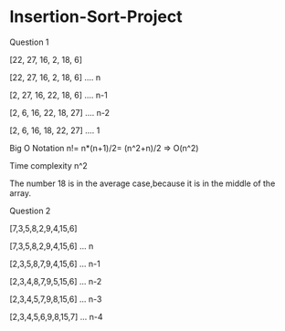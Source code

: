 # Insertion-Sort-Project

Question 1

[22, 27, 16, 2, 18, 6]

[22, 27, 16, 2, 18, 6] .... n

[2, 27, 16, 22, 18, 6] .... n-1

[2, 6, 16, 22, 18, 27] .... n-2

[2, 6, 16, 18, 22, 27] .... 1


Big O Notation
n!= n*(n+1)/2= (n^2+n)/2 => O(n^2)

Time complexity n^2

The number 18 is in the average case,because it is in the middle of the array.

Question 2

[7,3,5,8,2,9,4,15,6]

[7,3,5,8,2,9,4,15,6] ... n

[2,3,5,8,7,9,4,15,6] ... n-1

[2,3,4,8,7,9,5,15,6] ... n-2

[2,3,4,5,7,9,8,15,6] ... n-3

[2,3,4,5,6,9,8,15,7] ... n-4
